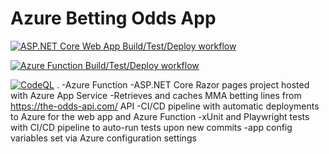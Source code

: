 # Azure Betting Odds App

[![ASP.NET Core Web App Build/Test/Deploy workflow](https://github.com/chrisbrown-01/Azure-Betting-Odds-App/actions/workflows/Betting-Odds-App.yml/badge.svg)](https://github.com/chrisbrown-01/Azure-Betting-Odds-App/actions/workflows/Betting-Odds-App.yml)

[![Azure Function Build/Test/Deploy workflow](https://github.com/chrisbrown-01/Azure-Betting-Odds-App/actions/workflows/BettingOddsApiAzureFunction.yml/badge.svg)](https://github.com/chrisbrown-01/Azure-Betting-Odds-App/actions/workflows/BettingOddsApiAzureFunction.yml)

[![CodeQL](https://github.com/chrisbrown-01/Azure-Betting-Odds-App/actions/workflows/codeql.yml/badge.svg)](https://github.com/chrisbrown-01/Azure-Betting-Odds-App/actions/workflows/codeql.yml)
 .
-Azure Function
-ASP.NET Core Razor pages project hosted with Azure App Service
-Retrieves and caches MMA betting lines from https://the-odds-api.com/ API
-CI/CD pipeline with automatic deployments to Azure for the web app and Azure Function
-xUnit and Playwright tests with CI/CD pipeline to auto-run tests upon new commits
-app config variables set via Azure configuration settings

